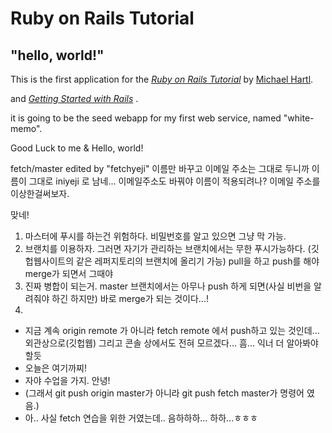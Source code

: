 # Ruby on Rails Tutorial

## "hello, world!"

This is the first application for the
[*Ruby on Rails Tutorial*](https://www.railstutorial.org/)
by [Michael Hartl](https://www.michaelhartl.com/). 

and
[*Getting Started with Rails*](http://guides.rubyonrails.org/v5.2/getting_started.html)
.

it is going to be the seed webapp for my first web service, named "white-memo".

Good Luck to me & Hello, world!

fetch/master edited by "fetchyeji" 
이름만 바꾸고 이메일 주소는 그대로 두니까 이름이 그대로 iniyeji 로 남네...
이메일주소도 바꿔야 이름이 적용되려나? 이메일 주소를 이상한걸써보자.  

맞네!

1. 마스터에 푸시를 하는건 위험하다. 비밀번호를 알고 있으면 그냥 막 가능.
2. 브랜치를 이용하자. 그러면 자기가 관리하는 브랜치에서는 무한 푸시가능하다. (깃헙웹사이트의 같은 레퍼지토리의 브랜치에 올리기 가능) pull을 하고 push를 해야 merge가 되면서 그때야
3. 진짜 병합이 되는거. master 브랜치에서는 아무나 push 하게 되면(사실 비번을 알려줘야 하긴 하지만) 바로 merge가 되는 것이다...! 
4. 

* 지금 계속 origin remote 가 아니라 fetch remote 에서 push하고 있는 것인데... 외관상으로(깃헙웹) 그리고 콘솔 상에서도 전혀 모르겠다... 흠... 익너 더 알아봐야할듯
* 오늘은 여기까찌! 
* 자야 수업을 가지. 안녕!
* (그래서 git push origin master가 아니라 git push fetch master가 명령어 였음.)
* 아.. 사실 fetch 연습을 위한 거였는데.. 음하하하... 하하...ㅎㅎㅎ 